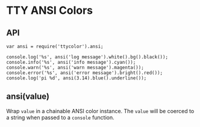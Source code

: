 TTY ANSI Colors 
===============

## API

```
var ansi = require('ttycolor').ansi;

console.log('%s', ansi('log message').white().bg().black());
console.info('%s', ansi('info message').cyan());
console.warn('%s', ansi('warn message').magenta());
console.error('%s', ansi('error message').bright().red());
console.log('pi %d', ansi(3.14).blue().underline());
```

## ansi(value)

Wrap `value` in a chainable ANSI color instance. The `value` will be coerced
to a string when passed to a `console` function.
